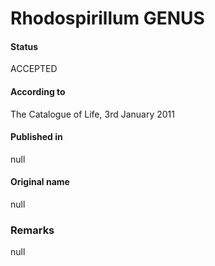 # Rhodospirillum GENUS

#### Status
ACCEPTED

#### According to
The Catalogue of Life, 3rd January 2011

#### Published in
null

#### Original name
null

### Remarks
null